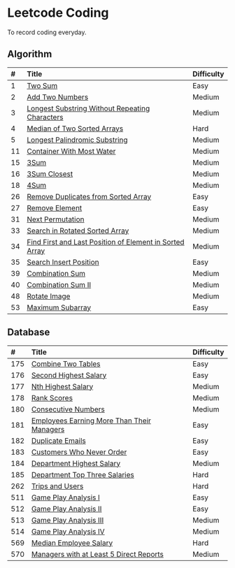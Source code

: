 # Leetcode Coding
To record coding everyday.

## Algorithm
|#|Title|Difficulty|
|:---|:---|:---|
|1|[Two Sum](https://github.com/dommii1218/Leetcode/blob/master/Algorithm/1.%20Two%20Sum.md)|Easy|
|2|[Add Two Numbers](https://github.com/dommii1218/Leetcode/blob/master/Algorithm/2.%20Add%20Two%20Numbers.md)|Medium|
|3|[Longest Substring Without Repeating Characters](https://github.com/dommii1218/Leetcode/blob/master/Algorithm/3.%20Longest%20Substring%20Without%20Repeating%20Characters.md)|Medium|
|4|[Median of Two Sorted Arrays](https://github.com/dommii1218/Leetcode/blob/master/Algorithm/4.%20Median%20of%20Two%20Sorted%20Arrays.md)|Hard|
|5|[Longest Palindromic Substring](https://github.com/dommii1218/Leetcode/blob/master/Algorithm/5.%20Longest%20Palindromic%20Substring.md)|Medium|
|11|[Container With Most Water](https://github.com/dommii1218/Leetcode/blob/master/Algorithm/11.%20Container%20With%20Most%20Water.md)|Medium|
|15|[3Sum](https://github.com/dommii1218/Leetcode/blob/master/Algorithm/15.%203Sum.md)|Medium|
|16|[3Sum Closest](https://github.com/dommii1218/Leetcode/blob/master/Algorithm/16.%203Sum%20Closest.md)|Medium|
|18|[4Sum](https://github.com/dommii1218/Leetcode/blob/master/Algorithm/18.%204Sum.md)|Medium|
|26|[Remove Duplicates from Sorted Array](https://github.com/dommii1218/Leetcode/blob/master/Algorithm/26.%20Remove%20Duplicates%20from%20Sorted%20Array.md)|Easy|
|27|[Remove Element](https://github.com/dommii1218/Leetcode/blob/master/Algorithm/27.%20Remove%20Element.md)|Easy|
|31|[Next Permutation](https://github.com/dommii1218/Leetcode/blob/master/Algorithm/31.%20Next%20Permutation.md)|Medium|
|33|[Search in Rotated Sorted Array](https://github.com/dommii1218/Leetcode/blob/master/Algorithm/33.%20Search%20in%20Rotated%20Sorted%20Array.md)|Medium|
|34|[Find First and Last Position of Element in Sorted Array](https://github.com/dommii1218/Leetcode/blob/master/Algorithm/34.%20Find%20First%20and%20Last%20Position%20of%20Element%20in%20Sorted%20Array.md)|Medium|
|35|[Search Insert Position](https://github.com/dommii1218/Leetcode/blob/master/Algorithm/35.%20Search%20Insert%20Position.md)|Easy|
|39|[Combination Sum](https://github.com/dommii1218/Leetcode/blob/master/Algorithm/39.%20Combination%20Sum.md)|Medium|
|40|[Combination Sum II](https://github.com/dommii1218/Leetcode/blob/master/Algorithm/40.%20Combination%20Sum%20II.md)|Medium|
|48|[Rotate Image](https://github.com/dommii1218/Leetcode/blob/master/Algorithm/48.%20Rotate%20Image.md)|Medium|
|53|[Maximum Subarray](https://github.com/dommii1218/Leetcode/blob/master/Algorithm/53.%20Maximum%20Subarray.md)|Easy|

## Database
|#|Title|Difficulty|
|:---|:---|:---|
|175|[Combine Two Tables](https://github.com/dommii1218/Leetcode/blob/master/Database/175.%20Combine%20Two%20Tables.md)|Easy|
|176|[Second Highest Salary](https://github.com/dommii1218/Leetcode/blob/master/Database/176.%20Second%20Highest%20Salary.md)|Easy|
|177|[Nth Highest Salary](https://github.com/dommii1218/Leetcode/blob/master/Database/177.%20Nth%20Highest%20Salary.md)|Medium|
|178|[Rank Scores](https://github.com/dommii1218/Leetcode/blob/master/Database/178.%20Rank%20Scores.md)|Medium|
|180|[Consecutive Numbers](https://github.com/dommii1218/Leetcode/blob/master/Database/180.%20Consecutive%20Numbers.md)|Medium|
|181|[Employees Earning More Than Their Managers](https://github.com/dommii1218/Leetcode/blob/master/Database/181.%20Employees%20Earning%20More%20Than%20Their%20Managers.md)|Easy|
|182|[Duplicate Emails](https://github.com/dommii1218/Leetcode/blob/master/Database/182.%20Duplicate%20Emails.md)|Easy|
|183|[Customers Who Never Order](https://github.com/dommii1218/Leetcode/blob/master/Database/183.%20Customers%20Who%20Never%20Order.md)|Easy|
|184|[Department Highest Salary](https://github.com/dommii1218/Leetcode/blob/master/Database/184.%20Department%20Highest%20Salary.md)|Medium|
|185|[Department Top Three Salaries](https://github.com/dommii1218/Leetcode/blob/master/Database/185.%20Department%20Top%20Three%20Salaries.md)|Hard|
|262|[Trips and Users](https://github.com/dommii1218/Leetcode/blob/master/Database/262.%20Trips%20and%20Users.md)|Hard|
|511|[Game Play Analysis I](https://github.com/dommii1218/Leetcode/blob/master/Database/511.%20Game%20Play%20Analysis%20I.md)|Easy|
|512|[Game Play Analysis II](https://github.com/dommii1218/Leetcode/blob/master/Database/512.%20Game%20Play%20Analysis%20II.md)|Easy|
|513|[Game Play Analysis III](https://github.com/dommii1218/Leetcode/blob/master/Database/534.%20Game%20Play%20Analysis%20III.md)|Medium|
|514|[Game Play Analysis IV](https://github.com/dommii1218/Leetcode/blob/master/Database/550.%20Game%20Play%20Analysis%20IV.md)|Medium|
|569|[Median Employee Salary](https://github.com/dommii1218/Leetcode/blob/master/Database/569.%20Median%20Employee%20Salary.md)|Hard|
|570|[Managers with at Least 5 Direct Reports](https://github.com/dommii1218/Leetcode/blob/master/Database/570.%20Managers%20with%20at%20Least%205%20Direct%20Reports.md)|Medium|
